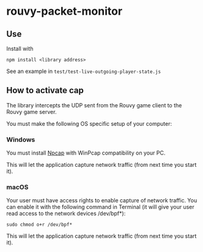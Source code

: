 # rouvy-packet-monitor


## Use

Install with

``
npm install <library address>
``

See an example in `test/test-live-outgoing-player-state.js`

## How to activate cap

The library intercepts the UDP sent from the Rouvy game client to the Rouvy game server.

You must make the following OS specific setup of your computer:


### Windows


You must install [Npcap](https://nmap.org/npcap/) with WinPcap compatibility on your PC.

This will let the application capture network traffic (from next time you start it).



### macOS

Your user must have access rights to enable capture of network traffic. You can enable it with the following command in Terminal (it will give your user read access to the network devices /dev/bpf*):

```
sudo chmod o+r /dev/bpf*
```

This will let the application capture network traffic (from next time you start it).


